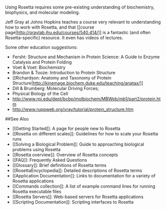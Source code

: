 Using Rosetta requires some pre-existing understanding of biochemistry, biophysics, and molecular modeling.

Jeff Gray at Johns Hopkins teaches a course very relevant to understanding how to work with Rosetta, and that [[course page|http://graylab.jhu.edu/courses/540.414/]] is a fantastic (and often Rosetta-specific) resource.
It even has videos of lectures.

Some other education suggestions:
* Fersht: Structure and Mechanism in Protein Science: A Guide to Enzyme Catalysis and Protein Folding
* Voet & Voet: Biochemistry
* Brandon & Tooze: Introduction to Protein Structure
* [[Richardson: Anatomy and Taxonomy of Protein Structure|http://kinemage.biochem.duke.edu/teaching/anatax/]]
* Dill & Brumberg: Molecular Driving Forces;
* Physical Biology of the Cell
* http://www.rpi.edu/dept/bcbp/molbiochem/MBWeb/mb1/part2/protein.htm
* http://www.ruppweb.org/xray/tutorial/protein_structure.htm


##See Also

* [[Getting Started]]: A page for people new to Rosetta
* [[Rosetta on different scales]]: Guidelines for how to scale your Rosetta runs
* [[Solving a Biological Problem]]: Guide to approaching biological problems using Rosetta
* [[Rosetta overview]]: Overview of Rosetta concepts
* [[FAQ]]: Frequently Asked Questions
* [[Glossary]]: Brief definitions of Rosetta terms
* [[RosettaEncyclopedia]]: Detailed descriptions of Rosetta terms
* [[Application Documentation]]: Links to documentation for a variety of Rosetta applications
* [[Commands collection]]: A list of example command lines for running Rosetta executable files
* [[Rosetta Servers]]: Web-based servers for Rosetta applications
* [[Scripting Documentation]]: Scripting interfaces to Rosetta
